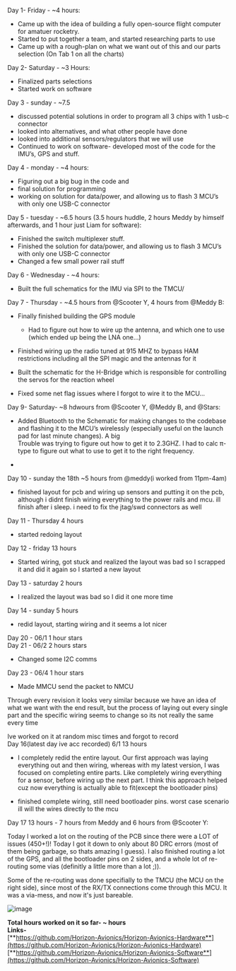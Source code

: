 Day 1- Friday - ~4 hours:

- Came up with the idea of building a fully open-source flight computer for amatuer rocketry.  
- Started to put together a team, and started researching parts to use  
- Came up with a rough-plan on what we want out of this and our parts selection (On Tab 1 on all the charts)

Day 2- Saturday - ~3 Hours:

- Finalized parts selections  
- Started work on software

Day 3 - sunday - ~7.5

- discussed potential solutions in order to program all 3 chips with 1 usb-c connector  
- looked into alternatives, and what other people have done  
- looked into additional sensors/regulators that we will use  
- Continued to work on software- developed most of the code for the IMU’s, GPS and stuff.

Day 4 - monday - ~4 hours:

- Figuring out a big bug in the code and  
- final solution for programming   
- working on solution for data/power, and allowing us to flash 3 MCU’s with only one USB-C connector

Day 5 - tuesday - ~6.5 hours (3.5 hours huddle, 2 hours Meddy by himself afterwards, and 1 hour just Liam for software):

- Finished the switch multiplexer stuff.  
- Finished the solution for data/power, and allowing us to flash 3 MCU’s with only one USB-C connector  
- Changed a few small power rail stuff

Day 6 - Wednesday - ~4 hours:

- Built the full schematics for the IMU via SPI to the TMCU/

Day 7 - Thursday - ~4.5 hours from @Scooter Y, 4 hours from @Meddy B:

- Finally finished building the GPS module  
  - Had to figure out how to wire up the antenna, and which one to use (which ended up being the LNA one…)  
- Finished wiring up the radio tuned at 915 MHZ to bypass HAM restrictions including all the SPI magic and the antennas for it  
- Built the schematic for the H-Bridge which is responsible for controlling the servos for the reaction wheel  

- Fixed some net flag issues where I forgot to wire it to the MCU…

Day 9- Saturday- ~8 hdwours from @Scooter Y, @Meddy B, and @Stars:

- Added Bluetooth to the Schematic for making changes to the codebase and flashing it to the MCU’s wirelessly (especially useful on the launch pad for last minute changes). A big   
  Trouble was trying to figure out how to get it to 2.3GHZ. I had to calc π-type to figure out what to use to get it to the right frequency.  



- 

Day 10 - sunday the 18th ~5 hours from @meddy(i worked from 11pm-4am)

- finished layout for pcb and wiring up sensors and putting it on the pcb, although i didnt finish wiring everything to the power rails and mcu. ill finish after i sleep. i need to fix the jtag/swd connectors as well

Day 11 - Thursday 4 hours

- started redoing layout

Day 12 - friday 13 hours

- Started wiring, got stuck and realized the layout was bad so I scrapped it and did it again so I started a new layout

Day 13 - saturday 2 hours

- I realized the layout was bad so I did it one more time

Day 14 - sunday 5 hours

- redid layout, starting wiring and it seems a lot nicer

Day 20 - 06/1  1 hour stars  
Day 21 - 06/2 2 hours stars

- Changed some I2C comms

Day 23 - 06/4 1 hour stars

- Made MMCU send the packet to NMCU

Through every revision it looks very similar because we have an idea of what we want with the end result, but the process of laying out every single part and the specific wiring seems to change so its not really the same every time

Ive worked on it at random misc times and forgot to record  
Day 16(latest day ive acc recorded) 6/1 13 hours

- I completely redid the entire layout. Our first approach was laying everything out and then wiring, whereas with my latest version, I was focused on completing entire parts. Like completely wiring everything for a sensor, before wiring up the next part. I think this approach helped cuz now everything is actually able to fit(except the bootloader pins)  

- finished complete wiring, still need bootloader pins. worst case scenario ill will the wires directly to the mcu  



Day 17 13 hours - 7 hours from Meddy and 6 hours from @Scooter Y:

Today I worked a lot on the routing of the PCB since there were a LOT of issues (450+!)! Today I got it down to only about 80 DRC errors (most of them being garbage, so thats amazing I guess). I also finished routing a lot of the GPS, and all the bootloader pins on 2 sides, and a whole lot of re-routing some vias (definitly a little more than a lot ;)).

Some of the re-routing was done specifially to the TMCU (the MCU on the right side), since most of the RX/TX connections come through this MCU. It was a via-mess, and now it's just bareable.

![image](https://github.com/user-attachments/assets/f70af8d4-baa2-4753-b9be-16f1019343c4)


**Total hours worked on it so far- \~ hours**  
**Links-**   
[**https://github.com/Horizon-Avionics/Horizon-Avionics-Hardware**](https://github.com/Horizon-Avionics/Horizon-Avionics-Hardware)  
[**https://github.com/Horizon-Avionics/Horizon-Avionics-Software**](https://github.com/Horizon-Avionics/Horizon-Avionics-Software)
